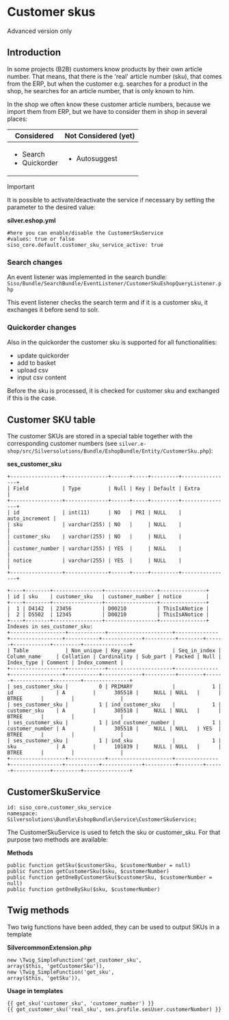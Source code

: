 #  Customer skus 

Advanced version only

## Introduction

In some projects (B2B) customers know products by their own article number. That means, that there is the 'real' article number (sku), that comes from the ERP, but when the customer e.g. searches for a product in the shop, he searches for an article number, that is only known to him.

In the shop we often know these customer article numbers, because we import them from ERP, but we have to consider them in shop in several places:

<table>
<thead>
<tr class="header">
<th>Considered</th>
<th>Not Considered (yet)</th>
</tr>
</thead>
<tbody>
<tr>
<td><ul>
<li>Search</li>
<li>Quickorder</li>
</ul></td>
<td><ul>
<li>Autosuggest</li>
</ul></td>
</tr>
</tbody>
</table>

Important

It is possible to activate/deactivate the service if necessary by setting the parameter to the desired value:

**silver.eshop.yml**

``` 
#here you can enable/disable the CustomerSkuService
#values: true or false
siso_core.default.customer_sku_service_active: true
```

### Search changes

An event listener was implemented in the search bundle: `Siso/Bundle/SearchBundle/EventListener/CustomerSkuEshopQueryListener.php`

This event listener checks the search term and if it is a customer sku, it exchanges it before send to solr.

### Quickorder changes

Also in the quickorder the customer sku is supported for all functionalities:

  - update quickorder
  - add to basket
  - upload csv
  - input csv content

Before the sku is processed, it is checked for customer sku and exchanged if this is the case.

## Customer SKU table

The customer SKUs are stored in a special table together with the corresponding customer numbers (see `silver.e-shop/src/Silversolutions/Bundle/EshopBundle/Entity/CustomerSku.php`):

**ses\_customer\_sku**

``` 
+-----------------+--------------+------+-----+---------+----------------+
| Field           | Type         | Null | Key | Default | Extra          |
+-----------------+--------------+------+-----+---------+----------------+
| id              | int(11)      | NO   | PRI | NULL    | auto_increment |
| sku             | varchar(255) | NO   |     | NULL    |                |
| customer_sku    | varchar(255) | NO   |     | NULL    |                |
| customer_number | varchar(255) | YES  |     | NULL    |                |
| notice          | varchar(255) | YES  |     | NULL    |                |
+-----------------+--------------+------+-----+---------+----------------+ 
 
+----+--------+----------------+-----------------+---------------+
| id | sku    | customer_sku   | customer_number | notice        |
+----+--------+----------------+-----------------+---------------+
|  1 | D4142  | 23456          | D00210          | ThisIsANotice |
|  2 | D5502  | 12345          | D00210          | ThisIsANotice |
+----+--------+----------------+-----------------+---------------+
Indexes in ses_customer_sku:
+------------------+------------+---------------------+--------------+-----------------+-----------+-------------+----------+--------+------+------------+---------+---------------+
| Table            | Non_unique | Key_name            | Seq_in_index | Column_name     | Collation | Cardinality | Sub_part | Packed | Null | Index_type | Comment | Index_comment |
+------------------+------------+---------------------+--------------+-----------------+-----------+-------------+----------+--------+------+------------+---------+---------------+
| ses_customer_sku |          0 | PRIMARY             |            1 | id              | A         |      305518 |     NULL | NULL   |      | BTREE      |         |               |
| ses_customer_sku |          1 | ind_customer_sku    |            1 | customer_sku    | A         |      305518 |     NULL | NULL   |      | BTREE      |         |               |
| ses_customer_sku |          1 | ind_customer_number |            1 | customer_number | A         |      305518 |     NULL | NULL   | YES  | BTREE      |         |               |
| ses_customer_sku |          1 | ind_sku             |            1 | sku             | A         |      101839 |     NULL | NULL   |      | BTREE      |         |               |
+------------------+------------+---------------------+--------------+-----------------+-----------+-------------+----------+--------+------+------------+---------+---------------+
```

## CustomerSkuService

``` 
id: siso_core.customer_sku_service
namespace: Silversolutions\Bundle\EshopBundle\Service\CustomerSkuService;
```

The CustomerSkuService is used to fetch the sku or customer\_sku. For that purpose two methods are available:

**Methods**

``` 
public function getSku($customerSku, $customerNumber = null)
public function getCustomerSku($sku, $customerNumber)
public function getOneByCustomerSku($customerSku, $customerNumber = null)
public function getOneBySku($sku, $customerNumber)
```

## Twig methods

Two twig functions have been added, they can be used to output SKUs in a template

**SilvercommonExtension.php**

``` 
new \Twig_SimpleFunction('get_customer_sku',                array($this, 'getCustomerSku')),
new \Twig_SimpleFunction('get_sku',                         array($this, 'getSku')),
```

**Usage in templates**

``` 
{{ get_sku('customer_sku', 'customer_number') }}
{{ get_customer_sku('real_sku', ses.profile.sesUser.customerNumber) }}
```
